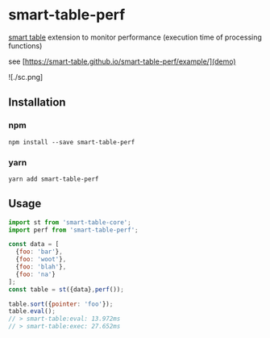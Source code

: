 # smart-table-perf
[smart table](https://smart-table.github.io/www/dist/) extension to monitor performance (execution time of processing functions)

see [https://smart-table.github.io/smart-table-perf/example/](demo)

![./sc.png]

## Installation

### npm 

``npm install --save smart-table-perf``

### yarn 

``yarn add smart-table-perf``

## Usage

```Javascript
import st from 'smart-table-core';
import perf from 'smart-table-perf';

const data = [
  {foo: 'bar'},
  {foo: 'woot'},
  {foo: 'blah'},
  {foo: 'na'}
];
const table = st({data},perf());

table.sort({pointer: 'foo'});
table.eval();
// > smart-table:eval: 13.972ms
// > smart-table:exec: 27.652ms
```
